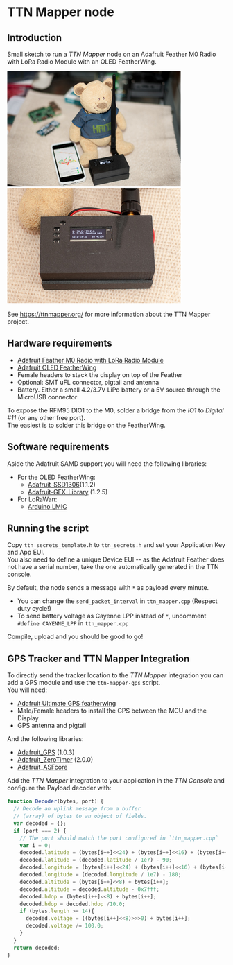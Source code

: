# TTN Mapper node

## Introduction
Small sketch to run a _TTN Mapper_ node on an Adafruit Feather M0 Radio with LoRa Radio Module with an OLED FeatherWing.

![Node 1](images/node-001.jpg) ![Node 2](images/node-002.jpg)

See https://ttnmapper.org/ for more information about the TTN Mapper project.

## Hardware requirements
- [Adafruit Feather M0 Radio with LoRa Radio Module][1]
- [Adafruit OLED FeatherWing][2]
- Female headers to stack the display on top of the Feather
- Optional:  SMT uFL connector, pigtail and antenna
- Battery. Either a small 4.2/3.7V LiPo battery or a 5V source through the MicroUSB connector

To expose the RFM95 DIO1 to the M0, solder a bridge from the _IO1_ to _Digital #11_ (or any other free port).  
The easiest is to solder this bridge on the FeatherWing.

## Software requirements
Aside the Adafruit SAMD support you will need the following libraries:
- For the OLED FeatherWing:
    - [Adafruit_SSD1306][3](1.1.2)
    - [Adafruit-GFX-Library][4] (1.2.5)
- For LoRaWan:
    - [Arduino LMIC][5]

## Running the script
Copy `ttn_secrets_template.h` to `ttn_secrets.h` and set your Application Key and App EUI.  
You also need to define a unique Device EUI -- as the Adafruit Feather does not have a serial number, take the one automatically generated in the TTN console.

By default, the node sends a message with `*` as payload every minute.
- You can change the `send_packet_interval` in `ttn_mapper.cpp` (Respect duty cycle!)
- To send battery voltage as Cayenne LPP instead of `*`, uncomment `#define CAYENNE_LPP` in `ttn_mapper.cpp`

Compile, upload and you should be good to go!

## GPS Tracker and TTN Mapper Integration
To directly send the tracker location to the _TTN Mapper_ integration you can add a GPS module and use the `ttn-mapper-gps` script.  
You will need:
- [Adafruit Ultimate GPS featherwing][6]
- Male/Female headers to install the GPS between the MCU and the Display
- GPS antenna and pigtail

And the following libraries:
- [Adafruit_GPS][7] (1.0.3)
- [Adafruit_ZeroTimer][8] (2.0.0)
- [Adafruit_ASFcore][9]

Add the _TTN Mapper_ integration to your application in the _TTN Console_ and configure the Payload decoder with:
```javascript
function Decoder(bytes, port) {
  // Decode an uplink message from a buffer
  // (array) of bytes to an object of fields.
  var decoded = {};
  if (port === 2) {
    // The port should match the port configured in `ttn_mapper.cpp`
    var i = 0;
    decoded.latitude = (bytes[i++]<<24) + (bytes[i++]<<16) + (bytes[i++]<<8) + bytes[i++];
    decoded.latitude = (decoded.latitude / 1e7) - 90;
    decoded.longitude = (bytes[i++]<<24) + (bytes[i++]<<16) + (bytes[i++]<<8) + bytes[i++];
    decoded.longitude = (decoded.longitude / 1e7) - 180;
    decoded.altitude = (bytes[i++]<<8) + bytes[i++];
    decoded.altitude = decoded.altitude - 0x7fff;
    decoded.hdop = (bytes[i++]<<8) + bytes[i++];
    decoded.hdop = decoded.hdop /10.0;
    if (bytes.length >= 14){
      decoded.voltage = ((bytes[i++]<<8)>>>0) + bytes[i++];
      decoded.voltage /= 100.0;
    }
  }
  return decoded;
}
```


[1]: https://learn.adafruit.com/adafruit-feather-m0-radio-with-lora-radio-module
[2]: https://learn.adafruit.com/adafruit-oled-featherwing
[3]: https://github.com/adafruit/Adafruit_SSD1306
[4]: https://github.com/adafruit/Adafruit-GFX-Library
[5]: https://github.com/matthijskooijman/arduino-lmic
[6]: https://learn.adafruit.com/adafruit-ultimate-gps-featherwing
[7]: https://github.com/adafruit/Adafruit_GPS
[8]: https://github.com/adafruit/Adafruit_ZeroTimer
[9]: https://github.com/adafruit/Adafruit_ASFcore
